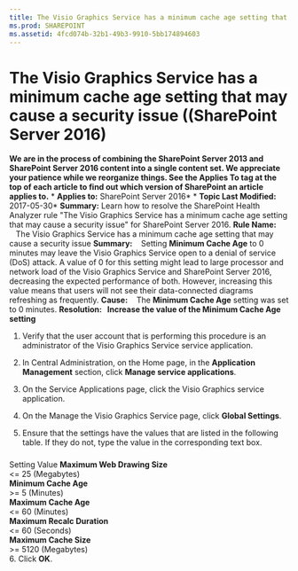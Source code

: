 ```yaml
---
title: The Visio Graphics Service has a minimum cache age setting that may cause a security issue ((SharePoint Server 2016)
ms.prod: SHAREPOINT
ms.assetid: 4fcd074b-32b1-49b3-9910-5bb174894603
---
```



# The Visio Graphics Service has a minimum cache age setting that may cause a security issue ((SharePoint Server 2016)
 **We are in the process of combining the SharePoint Server 2013 and SharePoint Server 2016 content into a single content set. We appreciate your patience while we reorganize things. See the Applies To tag at the top of each article to find out which version of SharePoint an article applies to.** * **Applies to:** SharePoint Server 2016*  * **Topic Last Modified:** 2017-05-30* **Summary:** Learn how to resolve the SharePoint Health Analyzer rule "The Visio Graphics Service has a minimum cache age setting that may cause a security issue" for SharePoint Server 2016. **Rule Name:**    The Visio Graphics Service has a minimum cache age setting that may cause a security issue **Summary:**    Setting **Minimum Cache Age** to 0 minutes may leave the Visio Graphics Service open to a denial of service (DoS) attack. A value of 0 for this setting might lead to large processor and network load of the Visio Graphics Service and SharePoint Server 2016, decreasing the expected performance of both. However, increasing this value means that users will not see their data-connected diagrams refreshing as frequently. **Cause:**    The **Minimum Cache Age** setting was set to 0 minutes. **Resolution:   Increase the value of the Minimum Cache Age setting**
1. Verify that the user account that is performing this procedure is an administrator of the Visio Graphics Service service application.
    
  
2. In Central Administration, on the Home page, in the **Application Management** section, click **Manage service applications**.
    
  
3. On the Service Applications page, click the Visio Graphics service application.
    
  
4. On the Manage the Visio Graphics Service page, click **Global Settings**.
    
  
5. Ensure that the settings have the values that are listed in the following table. If they do not, type the value in the corresponding text box.
    
### 

Setting Value **Maximum Web Drawing Size** <br/> <= 25 (Megabytes)  <br/> **Minimum Cache Age** <br/> >= 5 (Minutes)  <br/> **Maximum Cache Age** <br/> <= 60 (Minutes)  <br/> **Maximum Recalc Duration** <br/> <= 60 (Seconds)  <br/> **Maximum Cache Size** <br/> >= 5120 (Megabytes)  <br/> 6. Click **OK**.
    
  

